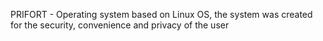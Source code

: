 PRIFORT - Operating system based on Linux OS, the system was created for the security, convenience and privacy of the user
